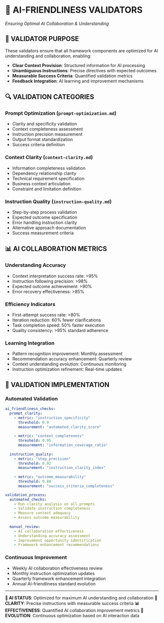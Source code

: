 # 🤖 AI-FRIENDLINESS VALIDATORS
*Ensuring Optimal AI Collaboration & Understanding*

## 🎯 **VALIDATOR PURPOSE**

These validators ensure that all framework components are optimized for AI understanding and collaboration, enabling:

- **Clear Context Provision**: Structured information for AI processing
- **Unambiguous Instructions**: Precise directives with expected outcomes
- **Measurable Success Criteria**: Quantified validation metrics
- **Feedback Integration**: AI learning and improvement mechanisms

## 🔍 **VALIDATION CATEGORIES**

### **Prompt Optimization** (`prompt-optimization.md`)
- Clarity and specificity validation
- Context completeness assessment
- Instruction precision measurement
- Output format standardization
- Success criteria definition

### **Context Clarity** (`context-clarity.md`)
- Information completeness validation
- Dependency relationship clarity
- Technical requirement specification
- Business context articulation
- Constraint and limitation definition

### **Instruction Quality** (`instruction-quality.md`)
- Step-by-step process validation
- Expected outcome specification
- Error handling instruction clarity
- Alternative approach documentation
- Success measurement criteria

## 📊 **AI COLLABORATION METRICS**

### **Understanding Accuracy**
- Context interpretation success rate: >95%
- Instruction following precision: >98%
- Expected outcome achievement: >90%
- Error recovery effectiveness: >85%

### **Efficiency Indicators**
- First-attempt success rate: >80%
- Iteration reduction: 60% fewer clarifications
- Task completion speed: 50% faster execution
- Quality consistency: >95% standard adherence

### **Learning Integration**
- Pattern recognition improvement: Monthly assessment
- Recommendation accuracy enhancement: Quarterly review
- Context understanding evolution: Continuous monitoring
- Instruction optimization refinement: Real-time updates

## 🔧 **VALIDATION IMPLEMENTATION**

### **Automated Validation**
```yaml
ai_friendliness_checks:
  prompt_clarity:
    - metric: "instruction_specificity"
      threshold: 0.9
      measurement: "automated_clarity_score"
    
    - metric: "context_completeness"
      threshold: 0.95
      measurement: "information_coverage_ratio"
  
  instruction_quality:
    - metric: "step_precision"
      threshold: 0.92
      measurement: "instruction_clarity_index"
    
    - metric: "outcome_measurability"
      threshold: 0.88
      measurement: "success_criteria_completeness"

validation_process:
  automated_checks:
    - Run clarity analysis on all prompts
    - Validate instruction completeness
    - Measure context adequacy
    - Assess outcome measurability
  
  manual_review:
    - AI collaboration effectiveness
    - Understanding accuracy assessment
    - Improvement opportunity identification
    - Framework enhancement recommendations
```

### **Continuous Improvement**
- Weekly AI collaboration effectiveness review
- Monthly instruction optimization updates
- Quarterly framework enhancement integration
- Annual AI-friendliness standard evolution

---

**🤖 AI STATUS**: Optimized for maximum AI understanding and collaboration
**🎯 CLARITY**: Precise instructions with measurable success criteria
**📊 EFFECTIVENESS**: Quantified AI collaboration improvement metrics
**🔄 EVOLUTION**: Continuous optimization based on AI interaction data
